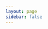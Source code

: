 ```yaml
---
layout: page
sidebar: false
---
```


<script setup lang="ts">
import MyCard from '../components/MyCard.vue'
</script>

<style scoped>
.page-container {
  max-width: 90vw;
  margin: 0 auto;
  padding: 0 32px;
}
.articles-list {
  display: flex;
  flex-wrap: wrap;
  gap: 24px;
  justify-content: flex-start;
  align-items: stretch;
  margin-top: 24px;
}
</style>

<div class="page-container">
  <div class="articles-list">
    <MyCard
      link="/projects/osutool"
      title="osu谱面信息获取工具"
      desc="vue3+cloudflare worker"
      img="../images/osutool-0.png"
    />
    <MyCard
      link="/projects/RougeKiller"
      title="简历上的项目"
      desc="浏览器扩展+前后端+爬虫"
      img="../images/RougeKiller-0.png"
    />
    <MyCard
      link="/projects/MFCGames"
      title="一些mfc小游戏"
      desc="mfc(c++)"
      img="../images/MFCGames-0.png"
    />
  </div>
</div>


